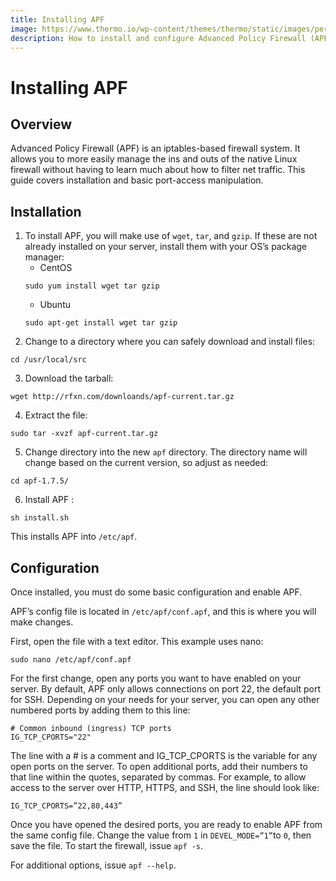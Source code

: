 ```yaml
---
title: Installing APF
image: https://www.thermo.io/wp-content/themes/thermo/static/images/perks-6.svg
description: How to install and configure Advanced Policy Firewall (APF) using CentOS or Ubuntu.
---
```


# Installing APF
## Overview
Advanced Policy Firewall (APF) is an iptables-based firewall system. It allows you to more easily manage the ins and outs of the native Linux firewall without having to learn much about how to filter net traffic. This guide covers installation and basic port-access manipulation.
## Installation
1. To install APF, you will make use of `wget`, `tar`, and `gzip`. If these are not already installed on your server, install them with your OS’s package manager:
   * CentOS
   ```
   sudo yum install wget tar gzip
   ```
   * Ubuntu
   ```
   sudo apt-get install wget tar gzip
   ```
2. Change to a directory where you can safely download and install files:
```
cd /usr/local/src
```
3. Download the tarball:
```
wget http://rfxn.com/downloands/apf-current.tar.gz
```
4. Extract the file:
```
sudo tar -xvzf apf-current.tar.gz
```
5. Change directory into the new `apf` directory. The directory name will change based on the current version, so adjust as needed:
```
cd apf-1.7.5/
```
6. Install APF :
```
sh install.sh
```
This installs APF into `/etc/apf`.
## Configuration
Once installed, you must do some basic configuration and enable APF.

APF’s config file is located in `/etc/apf/conf.apf`, and this is where you will make changes.

First, open the file with a text editor. This example uses nano:
```
sudo nano /etc/apf/conf.apf
```
For the first change, open any ports you want to have enabled on your server. By default, APF only allows connections on port 22, the default port for SSH. Depending on your needs for your server, you can open any other numbered ports by adding them to this line:
```
# Common inbound (ingress) TCP ports
IG_TCP_CPORTS="22"
```
The line with a # is a comment and IG_TCP_CPORTS is the variable for any open ports on the server. To open additional ports, add their numbers to that line within the quotes, separated by commas. For example, to allow access to the server over HTTP, HTTPS, and SSH, the line should look like:
```
IG_TCP_CPORTS=”22,80,443”
```
Once you have opened the desired ports, you are ready to enable APF from the same config file. Change the value from `1` in `DEVEL_MODE=”1”`to `0`, then save the file. To start the firewall, issue `apf -s`.

For additional options, issue `apf --help`.

